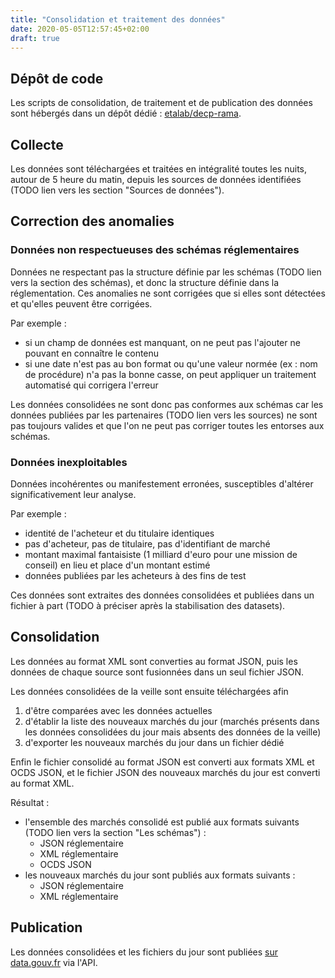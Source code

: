 ```yaml
---
title: "Consolidation et traitement des données"
date: 2020-05-05T12:57:45+02:00
draft: true
---
```


## Dépôt de code

Les scripts de consolidation, de traitement et de publication des données sont hébergés dans un dépôt dédié : [etalab/decp-rama](https://github.com/etalab/decp-rama/).

## Collecte

Les données sont téléchargées et traitées en intégralité toutes les nuits, autour de 5 heure du matin, depuis les sources de données identifiées (TODO lien vers les section "Sources de données").

## Correction des anomalies

### Données non respectueuses des schémas réglementaires

Données ne respectant pas la structure définie par les schémas (TODO lien vers la section des schémas), et donc la structure définie dans la réglementation. Ces anomalies ne sont corrigées que si elles sont détectées et qu'elles peuvent être corrigées.

Par exemple :

- si un champ de données est manquant, on ne peut pas l'ajouter ne pouvant en connaître le contenu
- si une date n'est pas au bon format ou qu'une valeur normée (ex : nom de procédure) n'a pas la bonne casse, on peut appliquer un traitement automatisé qui corrigera l'erreur

Les données consolidées ne sont donc pas conformes aux schémas car les données publiées par les partenaires (TODO lien vers les sources) ne sont pas toujours valides et que l'on ne peut pas corriger toutes les entorses aux schémas.

### Données inexploitables

Données incohérentes ou manifestement erronées, susceptibles d'altérer significativement leur analyse.

Par exemple :

- identité de l'acheteur et du titulaire identiques
- pas d'acheteur, pas de titulaire, pas d'identifiant de marché
- montant maximal fantaisiste (1 milliard d'euro pour une mission de conseil) en lieu et place d'un montant estimé
- données publiées par les acheteurs à des fins de test

Ces données sont extraites des données consolidées et publiées dans un fichier à part (TODO à préciser après la stabilisation des datasets).

## Consolidation

Les données au format XML sont converties au format JSON, puis les données de chaque source sont fusionnées dans un seul fichier JSON.

Les données consolidées de la veille sont ensuite téléchargées afin

1. d'être comparées avec les données actuelles
2. d'établir la liste des nouveaux marchés du jour (marchés présents dans les données consolidées du jour mais absents des données de la veille)
3. d'exporter les nouveaux marchés du jour dans un fichier dédié

Enfin le fichier consolidé au format JSON est converti aux formats XML et OCDS JSON, et le fichier JSON des nouveaux marchés du jour est converti au format XML.

Résultat :

- l'ensemble des marchés consolidé est publié aux formats suivants (TODO lien vers la section "Les schémas") :
  - JSON réglementaire
  - XML réglementaire
  - OCDS JSON
- les nouveaux marchés du jour sont publiés aux formats suivants :
  - JSON réglementaire
  - XML réglementaire

## Publication

Les données consolidées et les fichiers du jour sont publiées [sur data.gouv.fr](https://www.data.gouv.fr/fr/datasets/5cd57bf68b4c4179299eb0e9/) via l'API.
